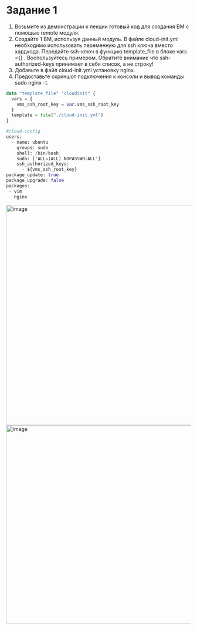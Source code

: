 # Задание 1  

1. Возьмите из демонстрации к лекции готовый код для создания ВМ с помощью remote модуля.
2. Создайте 1 ВМ, используя данный модуль. В файле cloud-init.yml необходимо использовать переменную для ssh ключа вместо хардкода. Передайте ssh-ключ в функцию template_file в блоке vars ={} . Воспользуйтесь примером. Обратите внимание что ssh-authorized-keys принимает в себя список, а не строку!
3. Добавьте в файл cloud-init.yml установку nginx.
4. Предоставьте скриншот подключения к консоли и вывод команды sudo nginx -t.

```terraform
data "template_file" "cloudinit" {
  vars = {
    vms_ssh_root_key = var.vms_ssh_root_key
  }
  template = file("./cloud-init.yml")
}
```
```terraform
#cloud-config
users:
  - name: ubuntu
    groups: sudo
    shell: /bin/bash
    sudo: ['ALL=(ALL) NOPASSWD:ALL']
    ssh_authorized_keys:
      - ${vms_ssh_root_key}
package_update: true
package_upgrade: false
packages:
 - vim
 - nginx
```
   
<img width="600" alt="image" src="https://github.com/nehardcore/terraform/assets/97674120/495cf5a4-9451-4019-90d1-a91393cd1c54">
<img width="541" alt="image" src="https://github.com/nehardcore/terraform/assets/97674120/56b672ca-5fd2-4feb-aec6-a6deaa4b8560">

